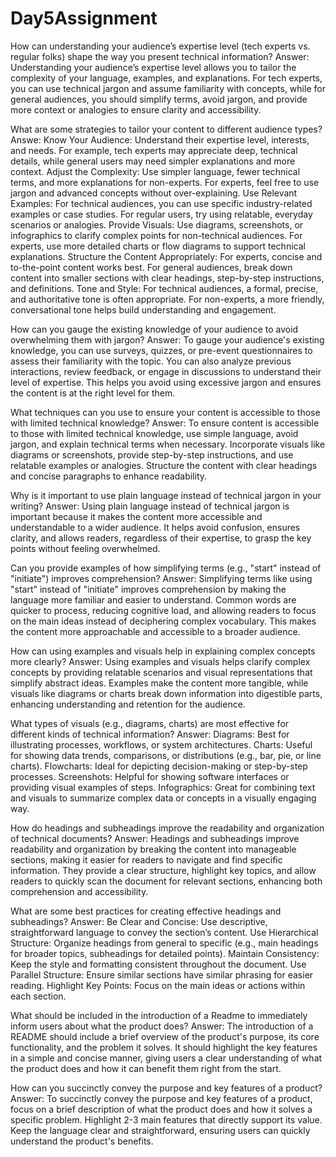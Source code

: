 # Day5Assignment
How can understanding your audience’s expertise level (tech experts vs. regular folks) shape the way you present technical information?
Answer:
Understanding your audience’s expertise level allows you to tailor the complexity of your language, examples, and explanations. For tech experts, you can use technical jargon and assume familiarity with concepts, while for general audiences, you should simplify terms, avoid jargon, and provide more context or analogies to ensure clarity and accessibility.

What are some strategies to tailor your content to different audience types?
Answe:
Know Your Audience: Understand their expertise level, interests, and needs. For example, tech experts may appreciate deep, technical details, while general users may need simpler explanations and more context.
Adjust the Complexity: Use simpler language, fewer technical terms, and more explanations for non-experts. For experts, feel free to use jargon and advanced concepts without over-explaining.
Use Relevant Examples: For technical audiences, you can use specific industry-related examples or case studies. For regular users, try using relatable, everyday scenarios or analogies.
Provide Visuals: Use diagrams, screenshots, or infographics to clarify complex points for non-technical audiences. For experts, use more detailed charts or flow diagrams to support technical explanations.
Structure the Content Appropriately: For experts, concise and to-the-point content works best. For general audiences, break down content into smaller sections with clear headings, step-by-step instructions, and definitions.
Tone and Style: For technical audiences, a formal, precise, and authoritative tone is often appropriate. For non-experts, a more friendly, conversational tone helps build understanding and engagement.

How can you gauge the existing knowledge of your audience to avoid overwhelming them with jargon?
Answer:
To gauge your audience's existing knowledge, you can use surveys, quizzes, or pre-event questionnaires to assess their familiarity with the topic. You can also analyze previous interactions, review feedback, or engage in discussions to understand their level of expertise. This helps you avoid using excessive jargon and ensures the content is at the right level for them.

What techniques can you use to ensure your content is accessible to those with limited technical knowledge?
Answer:
To ensure content is accessible to those with limited technical knowledge, use simple language, avoid jargon, and explain technical terms when necessary. Incorporate visuals like diagrams or screenshots, provide step-by-step instructions, and use relatable examples or analogies. Structure the content with clear headings and concise paragraphs to enhance readability.

Why is it important to use plain language instead of technical jargon in your writing?
Answer:
Using plain language instead of technical jargon is important because it makes the content more accessible and understandable to a wider audience. It helps avoid confusion, ensures clarity, and allows readers, regardless of their expertise, to grasp the key points without feeling overwhelmed.

Can you provide examples of how simplifying terms (e.g., "start" instead of "initiate") improves comprehension?
Answer:
Simplifying terms like using "start" instead of "initiate" improves comprehension by making the language more familiar and easier to understand. Common words are quicker to process, reducing cognitive load, and allowing readers to focus on the main ideas instead of deciphering complex vocabulary. This makes the content more approachable and accessible to a broader audience.

How can using examples and visuals help in explaining complex concepts more clearly?
Answer:
Using examples and visuals helps clarify complex concepts by providing relatable scenarios and visual representations that simplify abstract ideas. Examples make the content more tangible, while visuals like diagrams or charts break down information into digestible parts, enhancing understanding and retention for the audience.

What types of visuals (e.g., diagrams, charts) are most effective for different kinds of technical information?
Answer:
Diagrams: Best for illustrating processes, workflows, or system architectures.
Charts: Useful for showing data trends, comparisons, or distributions (e.g., bar, pie, or line charts).
Flowcharts: Ideal for depicting decision-making or step-by-step processes.
Screenshots: Helpful for showing software interfaces or providing visual examples of steps.
Infographics: Great for combining text and visuals to summarize complex data or concepts in a visually engaging way.

How do headings and subheadings improve the readability and organization of technical documents?
Answer:
Headings and subheadings improve readability and organization by breaking the content into manageable sections, making it easier for readers to navigate and find specific information. They provide a clear structure, highlight key topics, and allow readers to quickly scan the document for relevant sections, enhancing both comprehension and accessibility.

What are some best practices for creating effective headings and subheadings?
Answer:
Be Clear and Concise: Use descriptive, straightforward language to convey the section’s content.
Use Hierarchical Structure: Organize headings from general to specific (e.g., main headings for broader topics, subheadings for detailed points).
Maintain Consistency: Keep the style and formatting consistent throughout the document.
Use Parallel Structure: Ensure similar sections have similar phrasing for easier reading.
Highlight Key Points: Focus on the main ideas or actions within each section.

What should be included in the introduction of a Readme to immediately inform users about what the product does?
Answer:
The introduction of a README should include a brief overview of the product's purpose, its core functionality, and the problem it solves. It should highlight the key features in a simple and concise manner, giving users a clear understanding of what the product does and how it can benefit them right from the start.

How can you succinctly convey the purpose and key features of a product?
Answer:
To succinctly convey the purpose and key features of a product, focus on a brief description of what the product does and how it solves a specific problem. Highlight 2-3 main features that directly support its value. Keep the language clear and straightforward, ensuring users can quickly understand the product's benefits.


